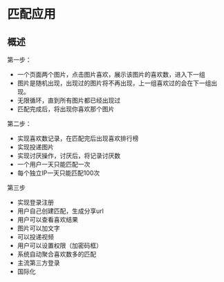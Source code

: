# 匹配应用

## 概述

第一步：
- 一个页面两个图片，点击图片喜欢，展示该图片的喜欢数，进入下一组
- 图片是随机出现，出现过的图片将不再出现，上一组喜欢过的会在下一组出现。
- 无限循环，直到所有图片都已经出现过
- 匹配完成后，将出现你喜欢那个图片

第二步：
- 实现喜欢数记录，在匹配完后出现喜欢排行榜
- 实现投递图片
- 实现讨厌操作，讨厌后，将记录讨厌数
- 一个用户一天只能匹配一次
- 每个独立IP一天只能匹配100次

第三步
- 实现登录注册
- 用户自己创建匹配，生成分享url
- 用户可以查看喜欢结果
- 图片可以加文字
- 可以投递视频
- 用户可以设置权限（加密码框）
- 系统自动聚合喜欢数多的匹配
- 主流第三方登录
- 国际化

